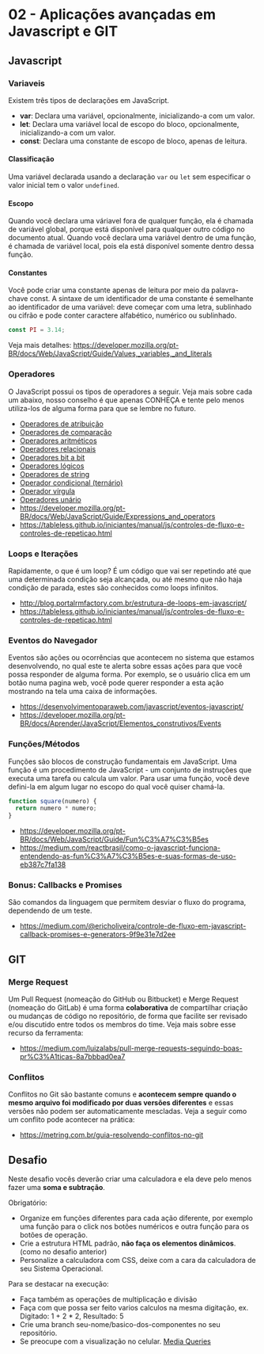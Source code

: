 # 02 - Aplicações avançadas em Javascript e GIT

## Javascript

### Variaveis

Existem três tipos de declarações em JavaScript.

- **var**: Declara uma variável, opcionalmente, inicializando-a com um valor.
- **let**: Declara uma variável local de escopo do bloco, opcionalmente, inicializando-a com um valor.
- **const**: Declara uma constante de escopo de bloco, apenas de leitura.

#### Classificação
Uma variável declarada usando a declaração `var` ou `let` sem especificar o valor inicial tem o valor `undefined`.

#### Escopo
Quando você declara uma váriavel fora de qualquer função, ela é chamada de variável global, porque está disponível para qualquer outro código no documento atual. Quando você declara uma variável dentro de uma função, é chamada de variável local,  pois ela está disponível somente dentro dessa função.

#### Constantes
Você pode criar uma constante apenas de leitura por meio da palavra-chave const. A sintaxe de um identificador de uma constante é semelhante ao identificador de uma variável: deve começar com uma letra, sublinhado ou cifrão e pode conter caractere alfabético, numérico ou sublinhado.

``` javascript
const PI = 3.14;
```

Veja mais detalhes: https://developer.mozilla.org/pt-BR/docs/Web/JavaScript/Guide/Values,_variables,_and_literals

### Operadores

O JavaScript possui os tipos de operadores a seguir. Veja mais sobre cada um abaixo, nosso conselho é que apenas CONHEÇA e tente pelo menos utiliza-los de alguma forma para que se lembre no futuro.

- [Operadores de atribuição](https://developer.mozilla.org/pt-BR/docs/Web/JavaScript/Guide/Expressions_and_Operators#operador_atribuicao)
- [Operadores de comparação](https://developer.mozilla.org/pt-BR/docs/Web/JavaScript/Guide/Expressions_and_Operators#operador_comparacao)
- [Operadores aritméticos](https://developer.mozilla.org/pt-BR/docs/Web/JavaScript/Guide/Expressions_and_Operators#operadores_aritmeticos)
- [Operadores relacionais](https://developer.mozilla.org/pt-BR/docs/Web/JavaScript/Guide/Expressions_and_Operators#operador_virgula)
- [Operadores bit a bit](https://developer.mozilla.org/pt-BR/docs/Web/JavaScript/Guide/Expressions_and_Operators#operadores_bit_a_bit)
- [Operadores lógicos](https://developer.mozilla.org/pt-BR/docs/Web/JavaScript/Guide/Expressions_and_Operators#operadores_logicos)
- [Operadores de string](https://developer.mozilla.org/pt-BR/docs/Web/JavaScript/Guide/Expressions_and_Operators#operadores_string)
- [Operador condicional (ternário)](https://developer.mozilla.org/pt-BR/docs/Web/JavaScript/Guide/Expressions_and_Operators#operador_condicional_ternario)
- [Operador vírgula](https://developer.mozilla.org/pt-BR/docs/Web/JavaScript/Guide/Expressions_and_Operators#operador_virgula)
- [Operadores unário](https://developer.mozilla.org/pt-BR/docs/Web/JavaScript/Guide/Expressions_and_Operators#operadores_unario)
- https://developer.mozilla.org/pt-BR/docs/Web/JavaScript/Guide/Expressions_and_operators
- https://tableless.github.io/iniciantes/manual/js/controles-de-fluxo-e-controles-de-repeticao.html

### Loops e Iterações

Rapidamente, o que é um loop? É um código que vai ser repetindo até que uma determinada condição seja alcançada, ou até mesmo que não haja condição de parada, estes são conhecidos como loops infinitos.

- http://blog.portalrmfactory.com.br/estrutura-de-loops-em-javascript/
- https://tableless.github.io/iniciantes/manual/js/controles-de-fluxo-e-controles-de-repeticao.html

### Eventos do Navegador

Eventos são ações ou ocorrências que acontecem no sistema que estamos desenvolvendo, no qual este te alerta sobre essas ações para que você possa responder de alguma forma. Por exemplo, se o usuário clica em um botão numa pagina web, você pode querer responder a esta ação mostrando na tela uma caixa de informações. 

- https://desenvolvimentoparaweb.com/javascript/eventos-javascript/
- https://developer.mozilla.org/pt-BR/docs/Aprender/JavaScript/Elementos_construtivos/Events

### Funções/Métodos

Funções são blocos de construção fundamentais em JavaScript. Uma função é um procedimento de JavaScript - um conjunto de instruções que executa uma tarefa ou calcula um valor. Para usar uma função, você deve defini-la em algum lugar no escopo do qual você quiser chamá-la.

``` javascript
function square(numero) { 
  return numero * numero; 
}
```

- https://developer.mozilla.org/pt-BR/docs/Web/JavaScript/Guide/Fun%C3%A7%C3%B5es
- https://medium.com/reactbrasil/como-o-javascript-funciona-entendendo-as-fun%C3%A7%C3%B5es-e-suas-formas-de-uso-eb387c7fa138

### Bonus: Callbacks e Promises

São comandos da linguagem que permitem desviar o fluxo do programa, dependendo de um teste.

- https://medium.com/@ericholiveira/controle-de-fluxo-em-javascript-callback-promises-e-generators-9f9e31e7d2ee

## GIT

### Merge Request

Um Pull Request (nomeação do GitHub ou Bitbucket) e Merge Request (nomeação do GitLab) é uma forma **colaborativa** de compartilhar criação ou mudanças de código no repositório, de forma que facilite ser revisado e/ou discutido entre todos os membros do time. Veja mais sobre esse recurso da ferramenta:

- https://medium.com/luizalabs/pull-merge-requests-seguindo-boas-pr%C3%A1ticas-8a7bbbad0ea7

### Conflitos

Conflitos no Git são bastante comuns e **acontecem sempre quando o mesmo arquivo foi modificado por duas versões diferentes** e essas versões não podem ser automaticamente mescladas. Veja a seguir como um conflito pode acontecer na prática:

- https://metring.com.br/guia-resolvendo-conflitos-no-git

## Desafio

Neste desafio vocês deverão criar uma calculadora e ela deve pelo menos fazer uma **soma e subtração**.

Obrigatório:

- Organize em funções diferentes para cada ação diferente, por exemplo uma função para o click nos botões numéricos e outra função para os botões de operação.
- Crie a estrutura HTML padrão, **não faça os elementos dinâmicos**. (como no desafio anterior)
- Personalize a calculadora com CSS, deixe com a cara da calculadora de seu Sistema Operacional.

Para se destacar na execução:

- Faça também as operações de multiplicação e divisão
- Faça com que possa ser feito varios calculos na mesma digitação, ex. Digitado: 1 + 2 * 2, Resultado: 5
- Crie uma branch seu-nome/basico-dos-componentes no seu repositório.
- Se preocupe com a visualização no celular. [Media Queries](https://www.w3schools.com/css/css_rwd_mediaqueries.asp)
